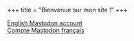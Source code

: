 +++
title = "Bienvenue sur mon site !"
+++

<a rel="me" href="https://floss.social/@lfavole">English Mastodon account</a>
<br>
<a rel="me" href="https://pouet.chapril.org/@lfavole">Compte Mastodon français</a>
